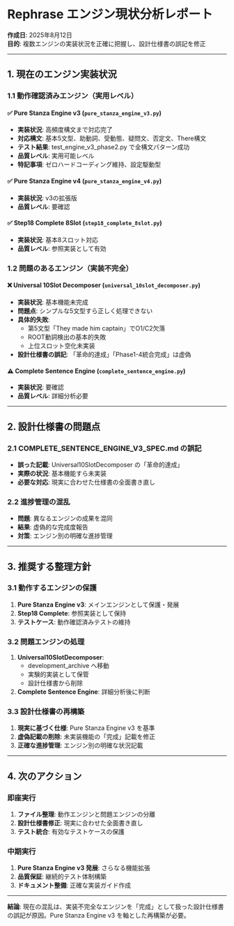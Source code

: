 # Rephrase エンジン現状分析レポート
**作成日**: 2025年8月12日  
**目的**: 複数エンジンの実装状況を正確に把握し、設計仕様書の誤記を修正

---

## 1. 現在のエンジン実装状況

### 1.1 動作確認済みエンジン（実用レベル）

#### ✅ Pure Stanza Engine v3 (`pure_stanza_engine_v3.py`)
- **実装状況**: 高頻度構文まで対応完了
- **対応構文**: 基本5文型、助動詞、受動態、疑問文、否定文、There構文
- **テスト結果**: test_engine_v3_phase2.py で全構文パターン成功
- **品質レベル**: 実用可能レベル
- **特記事項**: ゼロハードコーディング維持、設定駆動型

#### ✅ Pure Stanza Engine v4 (`pure_stanza_engine_v4.py`)
- **実装状況**: v3の拡張版
- **品質レベル**: 要確認

#### ✅ Step18 Complete 8Slot (`step18_complete_8slot.py`)
- **実装状況**: 基本8スロット対応
- **品質レベル**: 参照実装として有効

### 1.2 問題のあるエンジン（実装不完全）

#### ❌ Universal 10Slot Decomposer (`universal_10slot_decomposer.py`)
- **実装状況**: 基本機能未完成
- **問題点**: シンプルな5文型すら正しく処理できない
- **具体的失敗**:
  - 第5文型「They made him captain」でO1/C2欠落
  - ROOT動詞検出の基本的失敗
  - 上位スロット空化未実装
- **設計仕様書の誤記**: 「革命的達成」「Phase1-4統合完成」は虚偽

#### ⚠️ Complete Sentence Engine (`complete_sentence_engine.py`)
- **実装状況**: 要確認
- **品質レベル**: 詳細分析必要

---

## 2. 設計仕様書の問題点

### 2.1 COMPLETE_SENTENCE_ENGINE_V3_SPEC.md の誤記
- **誤った記載**: Universal10SlotDecomposer の「革命的達成」
- **実際の状況**: 基本機能すら未実装
- **必要な対応**: 現実に合わせた仕様書の全面書き直し

### 2.2 進捗管理の混乱
- **問題**: 異なるエンジンの成果を混同
- **結果**: 虚偽的な完成度報告
- **対策**: エンジン別の明確な進捗管理

---

## 3. 推奨する整理方針

### 3.1 動作するエンジンの保護
1. **Pure Stanza Engine v3**: メインエンジンとして保護・発展
2. **Step18 Complete**: 参照実装として保持
3. **テストケース**: 動作確認済みテストの維持

### 3.2 問題エンジンの処理
1. **Universal10SlotDecomposer**: 
   - development_archive へ移動
   - 実験的実装として保管
   - 設計仕様書から削除
2. **Complete Sentence Engine**: 詳細分析後に判断

### 3.3 設計仕様書の再構築
1. **現実に基づく仕様**: Pure Stanza Engine v3 を基準
2. **虚偽記載の削除**: 未実装機能の「完成」記載を修正
3. **正確な進捗管理**: エンジン別の明確な状況記載

---

## 4. 次のアクション

### 即座実行
1. **ファイル整理**: 動作エンジンと問題エンジンの分離
2. **設計仕様書修正**: 現実に合わせた全面書き直し
3. **テスト統合**: 有効なテストケースの保護

### 中期実行
1. **Pure Stanza Engine v3 発展**: さらなる機能拡張
2. **品質保証**: 継続的テスト体制構築
3. **ドキュメント整備**: 正確な実装ガイド作成

---

**結論**: 現在の混乱は、実装不完全なエンジンを「完成」として扱った設計仕様書の誤記が原因。Pure Stanza Engine v3 を軸とした再構築が必要。
